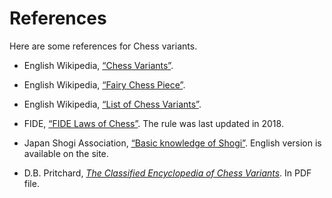 # References

Here are some references for Chess variants.

- English Wikipedia, [“Chess Variants”](http://en.wikipedia.org/wiki/Chess_variant).

- English Wikipedia, [“Fairy Chess Piece”](http://en.wikipedia.org/wiki/Fairy_chess_piece).

- English Wikipedia, [“List of Chess Variants”](http://en.wikipedia.org/wiki/List_of_chess_variants).

- FIDE, [“FIDE Laws of Chess”](http://Fairy_chess_piece).
The rule was last updated in 2018.

- Japan Shogi Association, [“Basic knowledge of Shogi”](http://www.shogi.or.jp/knowledge/shogi/01.html).
English version is available on the site.

- D.B. Pritchard, [_The Classified Encyclopedia of Chess Variants_](http://www.jsbeasley.co.uk/encyc/encyc.pdf).
In PDF file.
